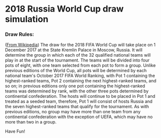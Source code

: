 # 2018 Russia World Cup draw simulation

### Draw Rules:
([From Wikipedia](https://en.wikipedia.org/wiki/2018_FIFA_World_Cup_seeding))
The draw for the 2018 FIFA World Cup will take place on 1 December 2017 at the State Kremlin Palace in Moscow, Russia. It will determine the group in which each of the 32 qualified national teams will play in at the start of the tournament. The teams will be divided into four pots of eight, with one team selected from each pot to form a group.
Unlike previous editions of the World Cup, all pots will be determined by each national team's October 2017 FIFA World Ranking, with Pot 1 containing the highest-ranked teams, Pot 2 containing the next highest-ranked teams, and so on; in previous editions only one pot containing the highest-ranked teams was determined by rank, with the other three pots determined by continental confederation. The hosts will continue to be placed in Pot 1 and treated as a seeded team, therefore, Pot 1 will consist of hosts Russia and the seven highest-ranked teams that qualify for the tournament.
As with previous editions, no group may have more than one team from any continental confederation with the exception of UEFA, which may have no more than two in a group.

Have Fun!
